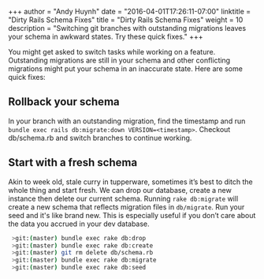 +++
author = "Andy Huynh"
date = "2016-04-01T17:26:11-07:00"
linktitle = "Dirty Rails Schema Fixes"
title = "Dirty Rails Schema Fixes"
weight = 10
description = "Switching git branches with outstanding migrations leaves your schema in awkward states. Try these quick fixes."
+++

You might get asked to switch tasks while working on a feature. Outstanding migrations are still in your schema and other conflicting migrations might put your schema in an inaccurate state. Here are some quick fixes:

## Rollback your schema
In your branch with an outstanding migration, find the timestamp and run `bundle exec rails db:migrate:down VERSION=<timestamp>`. Checkout db/schema.rb and switch branches to continue working.

## Start with a fresh schema
Akin to week old, stale curry in tupperware, sometimes it’s best to ditch the whole thing and start fresh. We can drop our database, create a new instance then delete our current schema. Running `rake db:migrate` will create a new schema that reflects migration files in `db/migrate`. Run your seed and it's like brand new. This is especially useful if you don’t care about the data you accrued in your dev database.

``` bash
 >git:(master) bundle exec rake db:drop
 >git:(master) bundle exec rake db:create
 >git:(master) git rm delete db/schema.rb
 >git:(master) bundle exec rake db:migrate
 >git:(master) bundle exec rake db:seed
```
